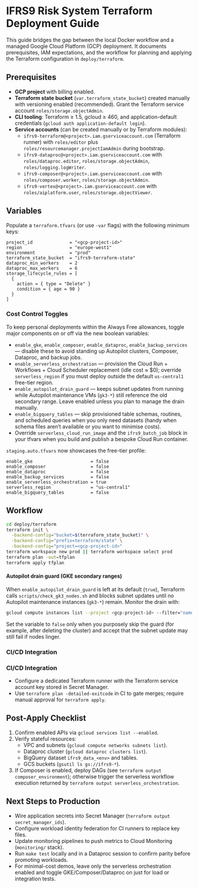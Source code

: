 # IFRS9 Risk System Terraform Deployment Guide

This guide bridges the gap between the local Docker workflow and a managed Google Cloud Platform (GCP) deployment. It documents prerequisites, IAM expectations, and the workflow for planning and applying the Terraform configuration in `deploy/terraform`.

## Prerequisites
- **GCP project** with billing enabled.
- **Terraform state bucket** (`var.terraform_state_bucket`) created manually with versioning enabled (recommended). Grant the Terraform service account `roles/storage.objectAdmin`.
- **CLI tooling**: Terraform ≥ 1.5, gcloud ≥ 460, and application-default credentials (`gcloud auth application-default login`).
- **Service accounts** (can be created manually or by Terraform modules):
  - `ifrs9-terraform@<project>.iam.gserviceaccount.com` (Terraform runner) with `roles/editor` plus `roles/resourcemanager.projectIamAdmin` during bootstrap.
  - `ifrs9-dataproc@<project>.iam.gserviceaccount.com` with `roles/dataproc.editor`, `roles/storage.objectAdmin`, `roles/logging.logWriter`.
  - `ifrs9-composer@<project>.iam.gserviceaccount.com` with `roles/composer.worker`, `roles/storage.objectAdmin`.
  - `ifrs9-vertex@<project>.iam.gserviceaccount.com` with `roles/aiplatform.user`, `roles/storage.objectViewer`.

## Variables
Populate a `terraform.tfvars` (or use `-var` flags) with the following minimum keys:
```hcl
project_id              = "<gcp-project-id>"
region                  = "europe-west1"
environment             = "prod"
terraform_state_bucket  = "ifrs9-terraform-state"
dataproc_min_workers    = 2
dataproc_max_workers    = 6
storage_lifecycle_rules = [
  {
    action = { type = "Delete" }
    condition = { age = 90 }
  }
]
```

### Cost Control Toggles
To keep personal deployments within the Always Free allowances, toggle major components on or off via the new boolean variables:

- `enable_gke`, `enable_composer`, `enable_dataproc`, `enable_backup_services` — disable these to avoid standing up Autopilot clusters, Composer, Dataproc, and backup jobs.
- `enable_serverless_orchestration` — provision the Cloud Run + Workflows + Cloud Scheduler replacement (idle cost ≈ $0); override `serverless_region` if you must deploy outside the default `us-central1` free-tier region.
- `enable_autopilot_drain_guard` — keeps subnet updates from running while Autopilot maintenance VMs (`gk3-*`) still reference the old secondary range. Leave enabled unless you plan to manage the drain manually.
- `enable_bigquery_tables` — skip provisioned table schemas, routines, and scheduled queries when you only need datasets (handy when schema files aren’t available or you want to minimise costs).
- Override `serverless_cloud_run_image` and the `ifrs9_batch_job` block in your tfvars when you build and publish a bespoke Cloud Run container.

`staging.auto.tfvars` now showcases the free-tier profile:

```hcl
enable_gke                      = false
enable_composer                 = false
enable_dataproc                 = false
enable_backup_services          = false
enable_serverless_orchestration = true
serverless_region               = "us-central1"
enable_bigquery_tables          = false
```

## Workflow
```bash
cd deploy/terraform
terraform init \
  -backend-config="bucket=$(terraform_state_bucket)" \
  -backend-config="prefix=terraform/state" \
  -backend-config="project=<gcp-project-id>"
terraform workspace new prod || terraform workspace select prod
terraform plan -out=tfplan
terraform apply tfplan
```

#### Autopilot drain guard (GKE secondary ranges)
When `enable_autopilot_drain_guard` is left at its default (`true`), Terraform calls `scripts/check_gk3_nodes.sh` and blocks subnet updates until no Autopilot maintenance instances (`gk3-*`) remain. Monitor the drain with:

```bash
gcloud compute instances list --project <gcp-project-id> --filter="name~gk3-" --format="value(name,zone)"
```

Set the variable to `false` only when you purposely skip the guard (for example, after deleting the cluster) and accept that the subnet update may still fail if nodes linger.


### CI/CD Integration
### CI/CD Integration
- Configure a dedicated Terraform runner with the Terraform service account key stored in Secret Manager.
- Use `terraform plan -detailed-exitcode` in CI to gate merges; require manual approval for `terraform apply`.

## Post-Apply Checklist
1. Confirm enabled APIs via `gcloud services list --enabled`.
2. Verify stateful resources:
   - VPC and subnets (`gcloud compute networks subnets list`).
   - Dataproc cluster (`gcloud dataproc clusters list`).
   - BigQuery dataset `ifrs9_data_<env>` and tables.
   - GCS buckets (`gsutil ls gs://ifrs9-*`).
3. If Composer is enabled, deploy DAGs (see `terraform output composer_environment`); otherwise trigger the serverless workflow execution returned by `terraform output serverless_orchestration`.

## Next Steps to Production
- Wire application secrets into Secret Manager (`terraform output secret_manager_ids`).
- Configure workload identity federation for CI runners to replace key files.
- Update monitoring pipelines to push metrics to Cloud Monitoring (`monitoring/` stack).
- Run `make test` locally and in a Dataproc session to confirm parity before promoting workloads.
- For minimal-cost demos, leave only the serverless orchestration enabled and toggle GKE/Composer/Dataproc on just for load or integration tests.
